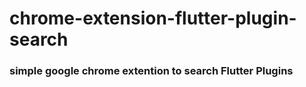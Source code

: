 # chrome-extension-flutter-plugin-search
### simple google chrome extention to search Flutter Plugins
